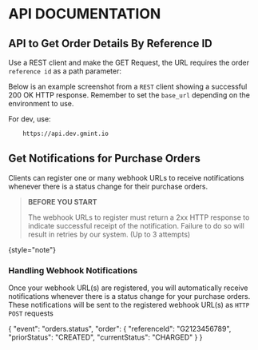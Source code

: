 # API DOCUMENTATION

<show-structure for="chapter,procedure" depth="1"/>

## API to Get Order Details By Reference ID

Use a REST client and make the GET Request, the URL requires the order `reference id` as a path parameter:


<api-doc openapi-path="../api/spec.yml">
<api-endpoint endpoint="/massivetransaction/api/ext/v1/transactions/{referenceId}" method="GET"></api-endpoint>
</api-doc>


Below is an example screenshot from a `REST` client showing a successful 200 OK HTTP response.
Remember to set the `base_url` depending on the environment to use.

For dev, use:

```bash
    https://api.dev.gmint.io
   ```

## Get Notifications for Purchase Orders

Clients can register one or many webhook URLs to receive notifications whenever there is a status change for their
purchase orders.

> **BEFORE YOU START**
>
> The webhook URLs to register must return a 2xx HTTP response to indicate successful receipt of the notification. 
> Failure to do so will result in retries by our system. (Up to 3 attempts)
> 
{style="note"}

<api-doc openapi-path="../api/spec_2.yml"/>

### Handling Webhook Notifications 

<p>Once your webhook URL(s) are registered, you will automatically receive notifications whenever there is a status
change for your purchase orders. These notifications will be sent to the registered webhook URL(s) as <code>HTTP POST</code>
requests</p>

<code-block lang="JSON">
{
 "event": "orders.status",
 "order": {
 "referenceId": "G2123456789",
 "priorStatus": "CREATED",
 "currentStatus": "CHARGED"
 }
}
</code-block>
